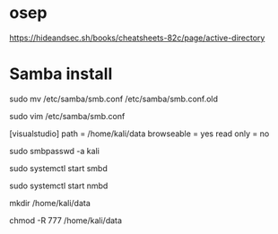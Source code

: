 # osep

https://hideandsec.sh/books/cheatsheets-82c/page/active-directory

# Samba install 
sudo mv /etc/samba/smb.conf /etc/samba/smb.conf.old

sudo vim /etc/samba/smb.conf

[visualstudio]
path = /home/kali/data
browseable = yes
read only = no

sudo smbpasswd -a kali

sudo systemctl start smbd

sudo systemctl start nmbd

mkdir /home/kali/data

chmod -R 777 /home/kali/data
